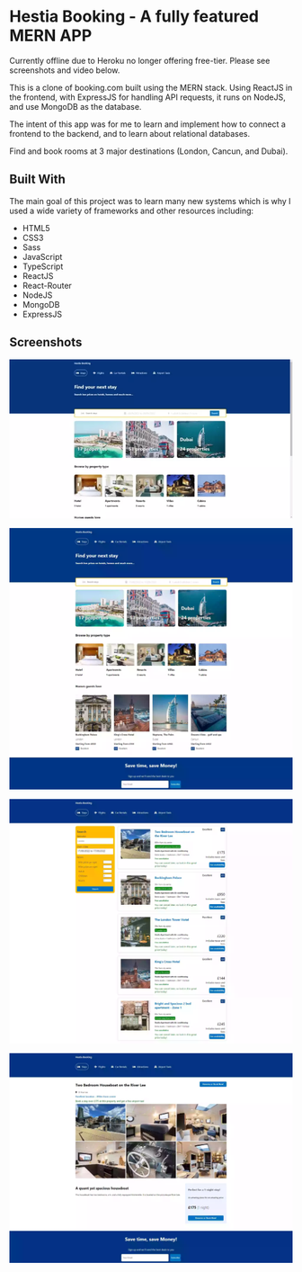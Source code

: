 # Hestia Booking - A fully featured MERN APP

Currently offline due to Heroku no longer offering free-tier.
Please see screenshots and video below.

This is a clone of booking.com built using the MERN stack. Using ReactJS in the frontend, with ExpressJS for handling API requests, it runs on NodeJS, and use MongoDB as the database.

The intent of this app was for me to learn and implement how to connect a frontend to the backend, and to learn about relational databases. 

Find and book rooms at 3 major destinations (London, Cancun, and Dubai).

## Built With
The main goal of this project was to learn many new systems which is why I used a wide variety of frameworks and other resources including:

- HTML5
- CSS3
- Sass
- JavaScript
- TypeScript
- ReactJS
- React-Router
- NodeJS
- MongoDB
- ExpressJS

## Screenshots

![animation](https://raw.githubusercontent.com/Baskin-Ridley/booking-app-mern/main/readme-assets/hestia%20booking.webp)

![main page](https://raw.githubusercontent.com/Baskin-Ridley/booking-app-mern/main/readme-assets/home.webp)

![search page](https://raw.githubusercontent.com/Baskin-Ridley/booking-app-mern/main/readme-assets/search.webp)

![hotel page](https://raw.githubusercontent.com/Baskin-Ridley/booking-app-mern/main/readme-assets/hotel.webp)
